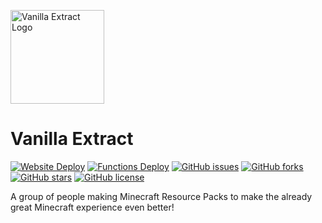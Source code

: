 [<img src="https://cdn.discordapp.com/attachments/750815939687219412/751234992939597954/512x_Circle_Border.png" alt="Vanilla Extract Logo" width="150px" />](https://vanilla-extract.web.app)

# Vanilla Extract
<p>
    <a href="https://github.com/Vanilla-Extract/VanillaExtract/actions"><img alt="Website Deploy" src="https://github.com/Vanilla-Extract/VanillaExtract/workflows/Website%20Deploy/badge.svg"></a>
    <a href="https://github.com/Vanilla-Extract/VanillaExtract/actions"><img alt="Functions Deploy" src="https://github.com/Vanilla-Extract/VanillaExtract/workflows/Functions%20Deploy/badge.svg"></a>
    <a href="https://github.com/Vanilla-Extract/VanillaExtract/issues"><img alt="GitHub issues" src="https://img.shields.io/github/issues/Vanilla-Extract/VanillaExtract"></a>
    <a href="https://github.com/Vanilla-Extract/VanillaExtract/network"><img alt="GitHub forks" src="https://img.shields.io/github/forks/Vanilla-Extract/VanillaExtract"></a>
    <a href="https://github.com/Vanilla-Extract/VanillaExtract/stargazers"><img alt="GitHub stars" src="https://img.shields.io/github/stars/Vanilla-Extract/VanillaExtract"></a>
    <a href="https://github.com/Vanilla-Extract/VanillaExtracts/blob/master/LICENSE"><img alt="GitHub license" src="https://img.shields.io/github/license/Vanilla-Extract/VanillaExtract"></a>
</p>

A group of people making Minecraft Resource Packs to make the already great Minecraft experience even better!
